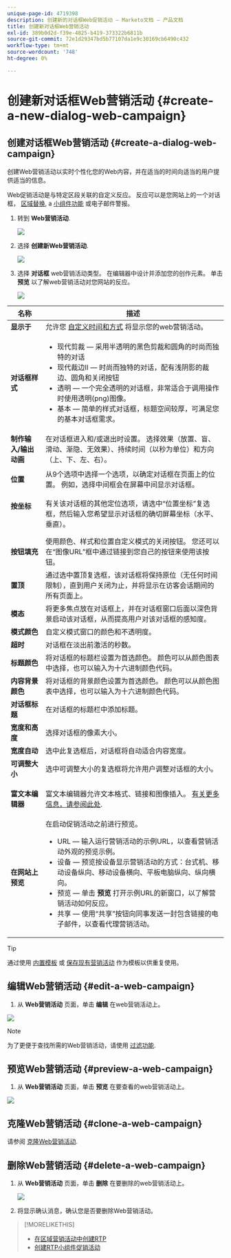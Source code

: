 ```yaml
---
unique-page-id: 4719398
description: 创建新的对话框Web促销活动 — Marketo文档 — 产品文档
title: 创建新对话框Web营销活动
exl-id: 389b0d2d-f39e-4825-b419-373322b6811b
source-git-commit: 72e1d29347bd5b77107da1e9c30169cb6490c432
workflow-type: tm+mt
source-wordcount: '748'
ht-degree: 0%

---
```


# 创建新对话框Web营销活动 {#create-a-new-dialog-web-campaign}

## 创建对话框Web营销活动 {#create-a-dialog-web-campaign}

创建Web营销活动以实时个性化您的Web内容，并在适当的时间向适当的用户提供适当的信息。

Web促销活动是与特定区段关联的自定义反应。 反应可以是您网站上的一个对话框， [区域替换](/help/marketo/product-docs/web-personalization/working-with-web-campaigns/create-a-new-in-zone-web-campaign.md), a [小组件功能](/help/marketo/product-docs/web-personalization/working-with-web-campaigns/create-a-new-widget-web-campaign.md) 或电子邮件警报。

1. 转到 **Web营销活动**.

   ![](assets/image2016-8-18-15-3a48-3a45.png)

1. 选择 **创建新Web营销活动**.

   ![](assets/image2016-11-4-10-3a58-3a32.png)

1. 选择 **对话框** web营销活动类型。 在编辑器中设计并添加您的创作元素。 单击 **预览** 以了解web营销活动对您网站的反应。

   ![](assets/new-3.png)

<table> 
 <thead> 
  <tr> 
   <th colspan="1" rowspan="1">名称</th> 
   <th colspan="1" rowspan="1">描述</th> 
  </tr> 
 </thead> 
 <tbody> 
  <tr> 
   <td colspan="1"><strong>显示于</strong></td> 
   <td colspan="1">允许您 <a href="/help/marketo/product-docs/web-personalization/working-with-web-campaigns/set-how-your-web-campaign-displays.md" rel="nofollow">自定义时间和方式</a> 将显示您的web营销活动。</td> 
  </tr> 
  <tr> 
   <td colspan="1" rowspan="1"><strong>对话框样式</strong></td> 
   <td colspan="1" rowspan="1"> 
    <ul> 
     <li>现代剪裁 — 采用半透明的黑色剪裁和圆角的时尚而独特的对话</li> 
     <li>现代裁边II — 时尚而独特的对话，配有浅阴影的裁边、圆角和关闭按钮</li> 
     <li>透明 — 一个完全透明的对话框，非常适合于调用操作时使用透明(png)图像。 </li> 
     <li>基本 — 简单的样式对话框，标题空间较厚，可满足您的基本对话框需求。</li> 
    </ul></td> 
  </tr> 
  <tr> 
   <td colspan="1"><strong>制作输入/输出动画</strong></td> 
   <td colspan="1">在对话框进入和/或退出时设置。 选择效果（放置、盲、滑动、渐隐、无效果）、持续时间（以秒为单位）和方向（上、下、左、右）。</td> 
  </tr> 
  <tr> 
   <td colspan="1" rowspan="1"><p><strong>位置</strong></p></td> 
   <td colspan="1" rowspan="1">从9个选项中选择一个选项，以确定对话框在页面上的位置。 例如，选择中间框会在屏幕中间显示对话框。</td> 
  </tr> 
  <tr> 
   <td colspan="1" rowspan="1"><p><strong>按坐标</strong></p><p><br></p></td> 
   <td colspan="1" rowspan="1">有关该对话框的其他定位选项，请选中“位置坐标”复选框，然后输入您希望显示对话框的确切屏幕坐标（水平、垂直）。</td> 
  </tr> 
  <tr> 
   <td colspan="1"><strong>按钮填充</strong></td> 
   <td colspan="1">使用颜色、样式和位置自定义模式的关闭按钮。 您还可以在“图像URL”框中通过链接到您自己的按钮来使用该按钮。</td> 
  </tr> 
  <tr> 
   <td colspan="1"><strong>置顶</strong></td> 
   <td colspan="1">通过选中置顶复选框，该对话框将保持原位（无任何时间限制），直到用户关闭为止，并将显示在访客会话期间的所有页面上。</td> 
  </tr> 
  <tr> 
   <td colspan="1"><strong>模态</strong></td> 
   <td colspan="1">将更多焦点放在对话框上，并在对话框窗口后面以深色背景启动该对话框，从而提高用户对该对话框的感知度。</td> 
  </tr> 
  <tr> 
   <td colspan="1"><strong>模式颜色</strong></td> 
   <td colspan="1">自定义模式窗口的颜色和不透明度。</td> 
  </tr> 
  <tr> 
   <td colspan="1"><strong>超时 </strong></td> 
   <td colspan="1">对话框在淡出前激活的秒数。</td> 
  </tr> 
  <tr> 
   <td colspan="1"><strong>标题颜色</strong></td> 
   <td colspan="1">将对话框的标题栏设置为首选颜色。 颜色可以从颜色图表中选择，也可以输入为十六进制颜色代码。 </td> 
  </tr> 
  <tr> 
   <td colspan="1"><strong>内容背景颜色 </strong></td> 
   <td colspan="1">将对话框的背景颜色设置为首选颜色。 颜色可以从颜色图表中选择，也可以输入为十六进制颜色代码。 </td> 
  </tr> 
  <tr> 
   <td colspan="1"><strong>对话框标题</strong></td> 
   <td colspan="1">在对话框的标题栏中添加标题。</td> 
  </tr> 
  <tr> 
   <td colspan="1"><strong>宽度和高度</strong></td> 
   <td colspan="1">选择对话框的像素大小。</td> 
  </tr> 
  <tr> 
   <td colspan="1"><strong>宽度自动</strong></td> 
   <td colspan="1">选中此复选框后，对话框将自动适合内容宽度。</td> 
  </tr> 
  <tr> 
   <td colspan="1"><strong>可调整大小 </strong></td> 
   <td colspan="1">选中可调整大小的复选框将允许用户调整对话框的大小。</td> 
  </tr> 
  <tr> 
   <td colspan="1"><strong>富文本编辑器</strong></td> 
   <td colspan="1"><p>富文本编辑器允许文本格式、链接和图像插入。 <a href="/help/marketo/product-docs/web-personalization/working-with-web-campaigns/using-the-web-personalization-rich-text-editor.md">有关更多信息，请参阅此处</a>.</p></td> 
  </tr> 
  <tr> 
   <td colspan="1"><strong>在网站上预览</strong></td> 
   <td colspan="1">在启动促销活动之前进行预览。<br> 
    <ul> 
     <li>URL — 输入运行营销活动的示例URL，以查看营销活动外观的预览示例。</li> 
     <li>设备 — 预览按设备显示营销活动的方式：台式机、移动设备纵向、移动设备横向、平板电脑纵向、纵向横向。<br></li> 
     <li>预览 — 单击 <strong>预览 </strong>打开示例URL的新窗口，以了解营销活动如何反应。 </li> 
     <li>共享 — 使用“共享”按钮向同事发送一封包含链接的电子邮件，以查看代理营销活动。</li> 
    </ul></td> 
  </tr> 
 </tbody> 
</table>

>[!TIP]
>
>通过使用 [内置模板](/help/marketo/product-docs/web-personalization/using-templates/using-templates-to-create-web-campaigns.md) 或 [保存现有营销活动](/help/marketo/product-docs/web-personalization/using-templates/using-templates-to-create-web-campaigns.md) 作为模板以供重复使用。

## 编辑Web营销活动 {#edit-a-web-campaign}

1. 从 **Web营销活动** 页面，单击 **编辑** 在web营销活动上。

![](assets/image2016-11-4-11-3a6-3a19.png)

>[!NOTE]
>
>为了更便于查找所需的Web营销活动，请使用 [过滤功能](/help/marketo/product-docs/web-personalization/working-with-web-campaigns/filter-web-campaigns.md).

## 预览Web营销活动 {#preview-a-web-campaign}

1. 从 **Web营销活动** 页面，单击 **预览** 在要查看的web营销活动上。

![](assets/image2016-11-4-11-3a8-3a58.png)

## 克隆Web营销活动 {#clone-a-web-campaign}

请参阅 [克隆Web营销活动](/help/marketo/product-docs/web-personalization/working-with-web-campaigns/clone-a-web-campaign.md).

## 删除Web营销活动 {#delete-a-web-campaign}

1. 从 **Web营销活动** 页面，单击 **删除** 在要删除的web营销活动上。

   ![](assets/web-campaigns-1-delete-hand.png)

1. 将显示确认消息，确认您是否要删除Web营销活动。

>[!MORELIKETHIS]
>
>* [在区域营销活动中创建RTP](/help/marketo/product-docs/web-personalization/working-with-web-campaigns/create-a-new-in-zone-web-campaign.md)
>* [创建RTP小组件促销活动](/help/marketo/product-docs/web-personalization/working-with-web-campaigns/create-a-new-widget-web-campaign.md)

